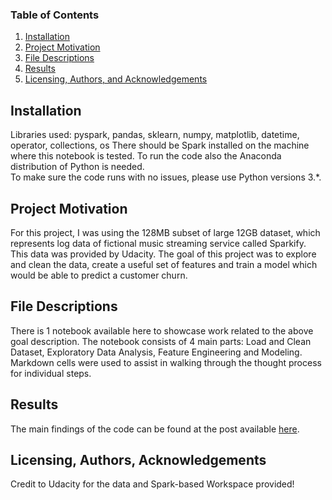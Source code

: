 ### Table of Contents

1. [Installation](#installation)
2. [Project Motivation](#motivation)
3. [File Descriptions](#files)
4. [Results](#results)
5. [Licensing, Authors, and Acknowledgements](#licensing)

## Installation <a name="installation"></a>
Libraries used: pyspark, pandas, sklearn, numpy, matplotlib, datetime, operator, collections, os
There should be Spark installed on the machine where this notebook is tested. To run the code also the Anaconda distribution of Python is needed.  
To make sure the code runs with no issues, please use Python versions 3.*.

## Project Motivation<a name="motivation"></a>

For this project, I was using the 128MB subset of large 12GB dataset, which represents log data of fictional music streaming service called Sparkify. This data was provided by Udacity.
The goal of this project was to explore and clean the data, create a useful set of features and train a model which would be able to predict a customer churn.

## File Descriptions <a name="files"></a>

There is 1 notebook available here to showcase work related to the above goal description. The notebook consists of 4 main parts:  Load and Clean Dataset, Exploratory Data Analysis, Feature Engineering and Modeling.
Markdown cells were used to assist in walking through the thought process for individual steps.  

## Results<a name="results"></a>

The main findings of the code can be found at the post available [here]( https://mt-svitek.medium.com/music-streaming-service-churn-predictions-with-pyspark-b4c788ac0c5b).

## Licensing, Authors, Acknowledgements<a name="licensing"></a>

Credit to Udacity for the data and Spark-based Workspace provided!
